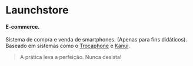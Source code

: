 # Launchstore

#### E-commerce.

Sistema de compra e venda de smartphones. (Apenas para fins didáticos).
Baseado em sistemas como o [Trocaphone](https://www.trocafone.com/) e [Kanui](https://www.kanui.com.br/).

> A prática leva a perfeição. Nunca desista!